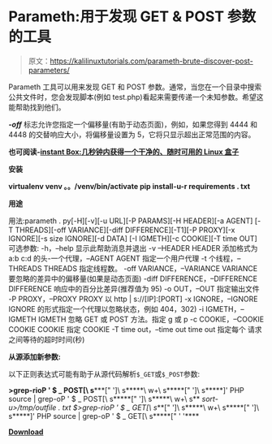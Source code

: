# Parameth:用于发现 GET & POST 参数的工具

> 原文：<https://kalilinuxtutorials.com/parameth-brute-discover-post-parameters/>

Parameth 工具可以用来发现 GET 和 POST 参数。通常，当您在一个目录中搜索公共文件时，您会发现脚本(例如 test.php)看起来需要传递一个未知参数。希望这能帮助找到他们。

***-off*** 标志允许您指定一个偏移量(有助于动态页面)，例如，如果您得到 4444 和 4448 的交替响应大小，将偏移量设置为 5，它将只显示超出正常范围的内容。

**也可阅读-[instant Box:几秒钟内获得一个干净的、随时可用的 Linux 盒子](https://kalilinuxtutorials.com/instantbox-linux-box/)**

**安装**

**virtualenv venv
。。/venv/bin/activate
pip install-u-r requirements . txt**

**用途**

用法:parameth . py[-H][-v][-u URL][-P PARAMS][-H HEADER][-a AGENT]
[-T THREADS][-off VARIANCE][-diff DIFFERENCE][-T1][-P PROXY][-x IGNORE][-s size IGNORE][-d DATA]
[-I IGMETH][-c COOKIE][-T time OUT]
可选参数:
-h，–help 显示此帮助消息并退出
-v –HEADER HEADER
添加格式为 a:b c:d
的头-一个代理，–AGENT AGENT
指定一个用户代理
-t 个线程，–THREADS THREADS
指定线程数。
-off VARIANCE，–VARIANCE VARIANCE
要忽略的差异中的偏移量(如果是动态页面)
-diff DIFFERENCE，–DIFFERENCE DIFFERENCE
响应中的百分比差异(推荐值为 95)
-o OUT，–OUT 指定输出文件
-P PROXY，–PROXY PROXY
以 http | s://[IP]:[PORT]
-x IGNORE，–IGNORE IGNORE
的形式指定一个代理以忽略状态，例如 404，302)
-i IGMETH，–IGMETH IGMETH
忽略 GET 或 POST 方法。指定 g 或 p
-c COOKIE，–COOKIE COOKIE COOKIE
指定 COOKIE
-T time out，–time out time out
指定每个
请求之间等待的超时时间(秒)

**从源添加新参数:**

以下正则表达式可能有助于从源代码解析`$_GET`或`$_POST`参数:

**>grep-rioP ' $ _ POST[\ s*****[" ']\ s*****\ w+\ s*****[" ']\ s*****]' PHP source | grep-oP ' $ _ POST[\ s*****[" ']\ s*****\ w+\ s** *sort-u>/tmp/outfile . txt
$>grep-rioP ' $ _ GET[\ s***[" ']\ s*****\ w+\ s*****[" ']\ s*****]' PHP source | grep-oP ' $ _ GET[\ s*****[" ' '****

[**Download**](https://github.com/maK-/parameth)